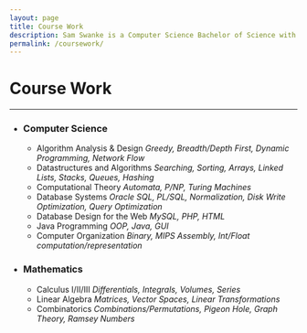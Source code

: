 ```yaml
---
layout: page
title: Course Work
description: Sam Swanke is a Computer Science Bachelor of Science with a Minor in Mathematics at the University of Vermont. He has studied various subjects in Computer Science and Mathematics.
permalink: /coursework/
---
```


<div id="coursework">
<h1>Course Work</h1><hr>
<ul>
	<li><h3>Computer Science</h3>
    	    <ul>
    		<li>Algorithm Analysis &amp; Design <i>Greedy, Breadth/Depth First, Dynamic Programming, Network Flow</i></li>
    		<li>Datastructures and Algorithms <i>Searching, Sorting, Arrays, Linked Lists, Stacks, 
Queues, Hashing</i></li>
    		<li>Computational Theory <i>Automata, P/NP, Turing Machines</i></li>
	    	<li>Database Systems <i>Oracle SQL, PL/SQL, Normalization, Disk Write Optimization, Query 
Optimization</i></li>
	    	<li>Database Design for the Web <i>MySQL, PHP, HTML</i></li>
	    	<li>Java Programming <i>OOP, Java, GUI</i></li>
	    	<li>Computer Organization <i>Binary, MIPS Assembly, Int/Float computation/representation</i></li>
    	    </ul>
	</li>
	<li><h3>Mathematics</h3>
    	    <ul>
    	        <li>Calculus I/II/III <i>Differentials, Integrals, Volumes, Series</i></li>
    	        <li>Linear Algebra <i>Matrices, Vector Spaces, Linear Transformations</i></li>
    	        <li>Combinatorics <i>Combinations/Permutations, Pigeon Hole, Graph Theory, Ramsey Numbers</i></li>
    	    </ul>
	</li>
</ul>
</div>
